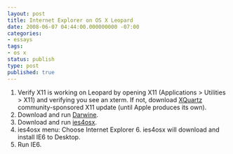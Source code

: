 ```yaml
---
layout: post
title: Internet Explorer on OS X Leopard
date: 2008-06-07 04:44:00.000000000 -07:00
categories:
- essays
tags:
- os x
status: publish
type: post
published: true
---
```

1. Verify X11 is working on Leopard by opening X11 (Applications > Utilities > X11) and verifying you see an xterm. If not, download [XQuartz](http://xquartz.macosforge.org/trac/wiki/X112.1.4) community-sponsored X11 update (until Apple produces its own).
2. Download and run [Darwine](http://www.kronenberg.org/darwine/).
3. Download and run [ies4osx](http://www.kronenberg.org/ies4osx/).
4. ies4osx menu: Choose Internet Explorer 6. ies4osx will download and install IE6 to Desktop.
5. Run IE6.
